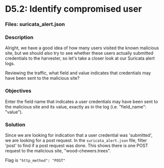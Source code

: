 # D5.2: Identify compromised user

### Files: suricata_alert.json

### Description
Alright, we have a good idea of how many users visited the known malicious site, but we should also try to see whether these users actually submitted credentials to the harvester, so let's take a closer look at our Suricata alert logs.

Reviewing the traffic, what field and value indicates that credentials may have been sent to the malicious site?

### Objectives
Enter the field name that indicates a user credentials may have been sent to the malicious site and its value, exactly as in the log (i.e. "field_name": "value").

### Solution
Since we are looking for indication that a user credential was 'submitted', we are looking for a post request. In the `suricata_alert.json` file, filter 'post' to find if a post request was done. This shows there is one POST request to the malicious site, "wood-chewers.trees".

Flag is `"http_method": "POST"`